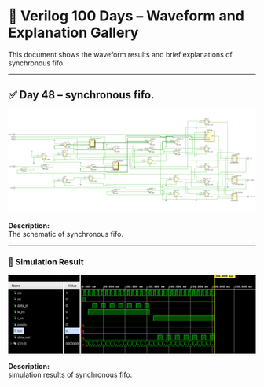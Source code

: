 
# 📘 Verilog 100 Days – Waveform and Explanation Gallery

This document shows the waveform results and brief explanations of  synchronous fifo.

---

## ✅ Day 48 –  synchronous fifo.
 

![synchronous fifo.](./images/syncfifo_schematic.png)

**Description:**  
The schematic of synchronous fifo.



 
---

### 🔬 Simulation Result

![Simulation Waveform](./images/syncfifo_sim.png)

**Description:**  
simulation results of synchronous fifo.
